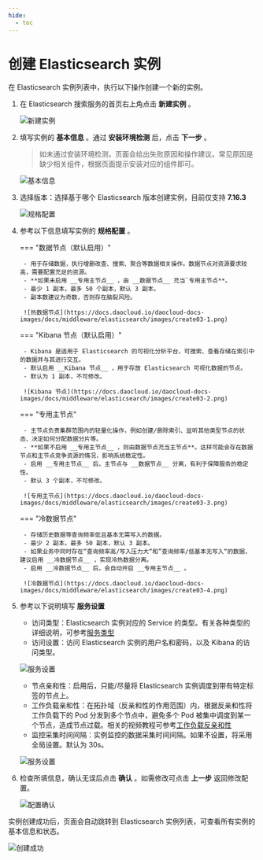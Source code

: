 ```yaml
---
hide:
  - toc
---
```


# 创建 Elasticsearch 实例

在 Elasticsearch 实例列表中，执行以下操作创建一个新的实例。

1. 在 Elasticsearch 搜索服务的首页右上角点击 __新建实例__ 。

    ![新建实例](https://docs.daocloud.io/daocloud-docs-images/docs/middleware/elasticsearch/images/create01.png)

2. 填写实例的 __基本信息__ 。通过 __安装环境检测__ 后，点击 __下一步__ 。

    > 如未通过安装环境检测，页面会给出失败原因和操作建议。常见原因是缺少相关组件，根据页面提示安装对应的组件即可。

    ![基本信息](https://docs.daocloud.io/daocloud-docs-images/docs/zh/docs/middleware/elasticsearch/images/create02.png)

3. 选择版本：选择基于哪个 Elasticsearch 版本创建实例，目前仅支持 __7.16.3__ 

    ![规格配置](https://docs.daocloud.io/daocloud-docs-images/docs/middleware/elasticsearch/images/create03.png)

4. 参考以下信息填写实例的 __规格配置__ 。

    === "数据节点（默认启用）"

        - 用于存储数据，执行增删改查、搜索、聚合等数据相关操作。数据节点对资源要求较高，需要配置充足的资源。
        - **如果未启用 __专用主节点__ ，由 __数据节点__ 充当`专用主节点**。
        - 最少 1 副本，最多 50 个副本，默认 3 副本。
        - 副本数建议为奇数，否则存在脑裂风险。

        ![热数据节点](https://docs.daocloud.io/daocloud-docs-images/docs/middleware/elasticsearch/images/create03-1.png)

    === "Kibana 节点（默认启用）"

        - Kibana 是适用于 Elasticsearch 的可视化分析平台，可搜索、查看存储在索引中的数据并与其进行交互。
        - 默认启用 __Kibana 节点__ ，用于存放 Elasticsearch 可视化数据的节点。
        - 默认为 1 副本，不可修改。

        ![Kibana 节点](https://docs.daocloud.io/daocloud-docs-images/docs/middleware/elasticsearch/images/create03-2.png)

    === "专用主节点"

        - 主节点负责集群范围内的轻量化操作，例如创建/删除索引、监听其他类型节点的状态、决定如何分配数据分片等。
        - **如果不启用 __专用主节点__ ，则由数据节点充当主节点**。这样可能会存在数据节点和主节点竞争资源的情况，影响系统稳定性。
        - 启用 __专用主节点__ 后，主节点与 __数据节点__ 分离，有利于保障服务的稳定性。
        - 默认 3 个副本，不可修改。

        ![专用主节点](https://docs.daocloud.io/daocloud-docs-images/docs/middleware/elasticsearch/images/create03-3.png)

    === "冷数据节点"

        - 存储历史数据等查询频率低且基本无需写入的数据。
        - 最少 2 副本，最多 50 副本，默认 3 副本。
        - 如果业务中同时存在“查询频率高/写入压力大“和”查询频率/低基本无写入“的数据，建议启用 __冷数据节点__ ，实现冷热数据分离。
        - 启用 __冷数据节点__ 后，会自动开启 __专用主节点__ 。

        ![冷数据节点](https://docs.daocloud.io/daocloud-docs-images/docs/middleware/elasticsearch/images/create03-4.png)

5. 参考以下说明填写 __服务设置__ 

    - 访问类型：Elasticsearch 实例对应的 Service 的类型。有关各种类型的详细说明，可参考[服务类型](https://kubernetes.io/zh-cn/docs/concepts/services-networking/service/#publishing-services-service-types)
    - 访问设置：访问 Elasticsearch 实例的用户名和密码，以及 Kibana 的访问类型。

    ![服务设置](https://docs.daocloud.io/daocloud-docs-images/docs/zh/docs/middleware/elasticsearch/images/create04.png)

    - 节点亲和性：启用后，只能/尽量将 Elasticsearch 实例调度到带有特定标签的节点上。
    - 工作负载亲和性：在拓扑域（反亲和性的作用范围）内，根据反亲和性将工作负载下的 Pod 分发到多个节点中，避免多个 Pod 被集中调度到某一个节点，造成节点过载。相关的视频教程可参考[工作负载反亲和性](../../../videos/mcamel.md#_1)
    - 监控采集时间间隔：实例监控的数据采集时间间隔。如果不设置，将采用全局设置。默认为 30s。

    ![服务设置](https://docs.daocloud.io/daocloud-docs-images/docs/zh/docs/middleware/elasticsearch/images/create04-1.png)

6. 检查所填信息，确认无误后点击 __确认__ 。如需修改可点击 __上一步__ 返回修改配置。

    ![配置确认](https://docs.daocloud.io/daocloud-docs-images/docs/middleware/elasticsearch/images/create05.png)

实例创建成功后，页面会自动跳转到 Elasticsearch 实例列表，可查看所有实例的基本信息和状态。

![创建成功](https://docs.daocloud.io/daocloud-docs-images/docs/middleware/elasticsearch/images/create06.png)
